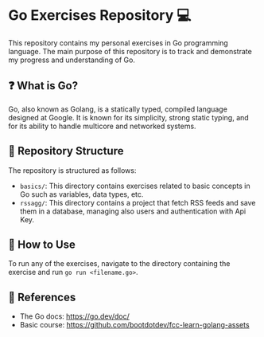 # Go Exercises Repository :computer:

This repository contains my personal exercises in Go programming language. The main purpose of this repository is to track and demonstrate my progress and understanding of Go.

## :question: What is Go?

Go, also known as Golang, is a statically typed, compiled language designed at Google. It is known for its simplicity, strong static typing, and for its ability to handle multicore and networked systems.

## :file_folder: Repository Structure

The repository is structured as follows:

- `basics/`: This directory contains exercises related to basic concepts in Go such as variables, data types, etc.
- `rssagg/`: This directory contains a project that fetch RSS feeds and save them in a database, managing also users and authentication with Api Key.

## :rocket: How to Use

To run any of the exercises, navigate to the directory containing the exercise and run `go run <filename.go>`.

## :book: References

- The Go docs: <https://go.dev/doc/>
- Basic course: <https://github.com/bootdotdev/fcc-learn-golang-assets>
